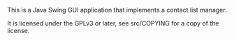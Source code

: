 
This is a Java Swing GUI application that implements a contact list manager.

It is licensed under the GPLv3 or later, see src/COPYING for a copy of the license.
